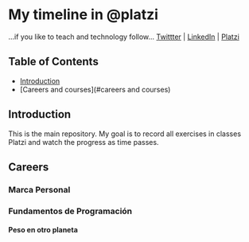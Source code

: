 # My timeline in @platzi

...if you like to teach and technology follow...
[Twittter](https://twitter.com/alexredondo) | [LinkedIn](https://www.linkedin.com/in/alexander-fabian-redondo-florez-990596b/) | [Platzi](https://platzi.com/@alexredondo/)

## Table of Contents

- [Introduction](#introduction)
- [Careers and courses](#careers and courses)

<!-- - [latest version URL support](#latest-version-url-support)
- [API usage](#api-usage)
- [Extensions, Plugins, Resources](#extensions-plugins-resources)
- [Contributors](#contributors)
- [Sponsors](#sponsors)
- [License](#license)
 -->

## Introduction

This is the main repository. My goal is to record all exercises in classes Platzi and watch the progress as time passes.


## Careers

### Marca Personal

### Fundamentos de Programación

#### Peso en otro planeta
